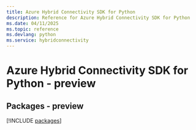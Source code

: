 ```yaml
---
title: Azure Hybrid Connectivity SDK for Python
description: Reference for Azure Hybrid Connectivity SDK for Python
ms.date: 04/11/2025
ms.topic: reference
ms.devlang: python
ms.service: hybridconnectivity
---
```

# Azure Hybrid Connectivity SDK for Python - preview
## Packages - preview
[!INCLUDE [packages](hybrid-connectivity-index.md)]